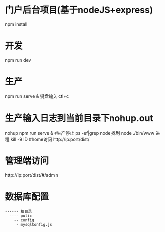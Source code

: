 # 门户后台项目(基于nodeJS+express)
npm install
# 开发
npm run dev
# 生产
npm run serve &
键盘输入 ctl+c

# 生产输入日志到当前目录下nohup.out
nohup npm run serve & 
#生产停止
ps -ef|grep node
找到 node ./bin/www 进程
kill -9 ID
#home访问
http://ip:port/dist/
# 管理端访问
http://ip:port/dist/#/admin
# 数据库配置
    ------ 根目录
      ---- pulic
        -- config
         - mysqlConfig.js